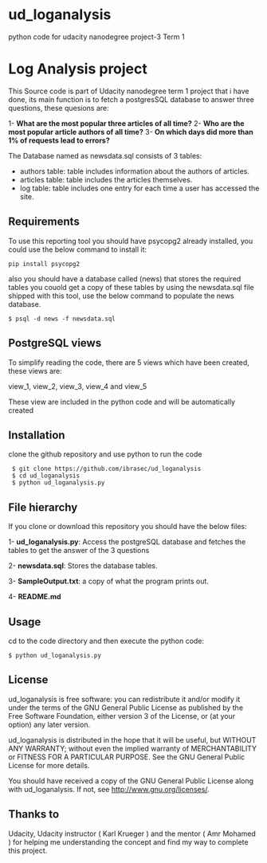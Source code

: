 # ud_loganalysis
python code for udacity nanodegree project-3 Term 1  
# Log Analysis project
This Source code is part of Udacity nanodegree term 1 project that i have done,
its main function is to fetch a postgresSQL database to answer three questions,
these quesions are:

 1- **What are the most popular three articles of all time?**
 2- **Who are the most popular article authors of all time?**
 3- **On which days did more than 1% of requests lead to errors?** 

The Database named as newsdata.sql consists of 3 tables:
* authors table: table includes information about the authors of articles.
* articles table:  table includes the articles themselves.
* log table: table includes one entry for each time a user has accessed the site.

## Requirements
To use this reporting tool you should have psycopg2 already installed, you could
use the below command to install it:
```
pip install psycopg2
```
also you should have a database called (news) that stores the required tables
you couold get a copy of these tables by using the newsdata.sql file shipped with
this tool, use the below command to populate the news database.

```
$ psql -d news -f newsdata.sql
```

## PostgreSQL views
To simplify reading the code, there are 5 views which have been created, these views are:

view_1, view_2, view_3, view_4 and view_5

These view are included in the python code and will be automatically created

## Installation

clone the github repository and use python to run the code
```
 $ git clone https://github.com/ibrasec/ud_loganalysis
 $ cd ud_loganalysis
 $ python ud_loganalysis.py
```

## File hierarchy

If you clone or download this repository you should have the below files:

 1- **ud_loganalysis.py**: Access the postgreSQL database and fetches the tables to
get the answer of the 3 questions

 2- **newsdata.sql**: Stores the database tables.
 
 3- **SampleOutput.txt**: a copy of what the program prints out.

 4- **README.md**


## Usage

cd to the code directory and then execute the python code:

```
$ python ud_loganalysis.py
```


## License

ud_loganalysis is free software: you can redistribute it and/or modify
it under the terms of the GNU General Public License as published by
the Free Software Foundation, either version 3 of the License, or
(at your option) any later version.

ud_loganalysis  is distributed in the hope that it will be useful,
but WITHOUT ANY WARRANTY; without even the implied warranty of
MERCHANTABILITY or FITNESS FOR A PARTICULAR PURPOSE.  See the
GNU General Public License for more details.

You should have received a copy of the GNU General Public License
along with ud_loganalysis.  If not, see <http://www.gnu.org/licenses/>.


## Thanks to

Udacity, Udacity instructor ( Karl Krueger ) and the mentor ( Amr Mohamed ) for
helping me understanding the concept and find my way to complete this project.


